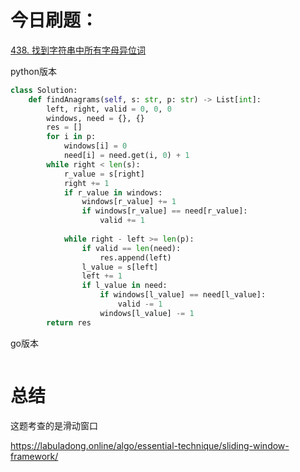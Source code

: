 # 今日刷题：

[438. 找到字符串中所有字母异位词](https://leetcode.cn/problems/find-all-anagrams-in-a-string/)

python版本

```python
class Solution:
    def findAnagrams(self, s: str, p: str) -> List[int]:
        left, right, valid = 0, 0, 0
        windows, need = {}, {}
        res = []
        for i in p:
            windows[i] = 0
            need[i] = need.get(i, 0) + 1
        while right < len(s):
            r_value = s[right]
            right += 1
            if r_value in windows:
                windows[r_value] += 1
                if windows[r_value] == need[r_value]:
                    valid += 1
            
            while right - left >= len(p):
                if valid == len(need):
                    res.append(left)
                l_value = s[left]
                left += 1
                if l_value in need:
                    if windows[l_value] == need[l_value]:
                        valid -= 1
                    windows[l_value] -= 1
        return res
```

go版本

```go

```



# 总结

这题考查的是滑动窗口

https://labuladong.online/algo/essential-technique/sliding-window-framework/
